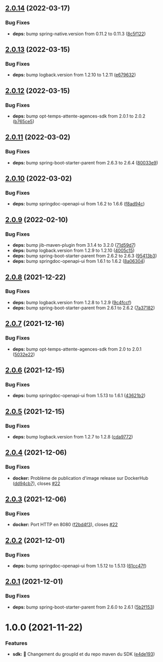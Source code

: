 ## [2.0.14](https://github.com/opt-nc/opt-temps-attente-agences-api/compare/v2.0.13...v2.0.14) (2022-03-17)


### Bug Fixes

* **deps:** bump spring-native.version from 0.11.2 to 0.11.3 ([8c5f122](https://github.com/opt-nc/opt-temps-attente-agences-api/commit/8c5f122bd7046bc3cc50673e9bcfeab45a12bc05))

## [2.0.13](https://github.com/opt-nc/opt-temps-attente-agences-api/compare/v2.0.12...v2.0.13) (2022-03-15)


### Bug Fixes

* **deps:** bump logback.version from 1.2.10 to 1.2.11 ([e679632](https://github.com/opt-nc/opt-temps-attente-agences-api/commit/e6796324f7e2471bd6163c7c968eafe8e72145d3))

## [2.0.12](https://github.com/opt-nc/opt-temps-attente-agences-api/compare/v2.0.11...v2.0.12) (2022-03-15)


### Bug Fixes

* **deps:** bump opt-temps-attente-agences-sdk from 2.0.1 to 2.0.2 ([b765ce5](https://github.com/opt-nc/opt-temps-attente-agences-api/commit/b765ce526b12d12d4f640086aad74c9d0b4e54c4))

## [2.0.11](https://github.com/opt-nc/opt-temps-attente-agences-api/compare/v2.0.10...v2.0.11) (2022-03-02)


### Bug Fixes

* **deps:** bump spring-boot-starter-parent from 2.6.3 to 2.6.4 ([80033e9](https://github.com/opt-nc/opt-temps-attente-agences-api/commit/80033e9a0ffab5f59132cb0eb51bd6649121d56f))

## [2.0.10](https://github.com/opt-nc/opt-temps-attente-agences-api/compare/v2.0.9...v2.0.10) (2022-03-02)


### Bug Fixes

* **deps:** bump springdoc-openapi-ui from 1.6.2 to 1.6.6 ([f8ad94c](https://github.com/opt-nc/opt-temps-attente-agences-api/commit/f8ad94c975a7de23c547fd301c9b744b27d8e0cf))

## [2.0.9](https://github.com/opt-nc/opt-temps-attente-agences-api/compare/v2.0.8...v2.0.9) (2022-02-10)


### Bug Fixes

* **deps:** bump jib-maven-plugin from 3.1.4 to 3.2.0 ([71d59d7](https://github.com/opt-nc/opt-temps-attente-agences-api/commit/71d59d7dd3534c5b59b3ab2648269a923804f867))
* **deps:** bump logback.version from 1.2.9 to 1.2.10 ([4005c15](https://github.com/opt-nc/opt-temps-attente-agences-api/commit/4005c158efca96acd7cd9c228cebcf14930ca4d2))
* **deps:** bump spring-boot-starter-parent from 2.6.2 to 2.6.3 ([95413b3](https://github.com/opt-nc/opt-temps-attente-agences-api/commit/95413b3beb03a0f9966fc72b827cd722e5af620c))
* **deps:** bump springdoc-openapi-ui from 1.6.1 to 1.6.2 ([8a06304](https://github.com/opt-nc/opt-temps-attente-agences-api/commit/8a06304910fe26b89590af991ca49e4a5715fb5d))

## [2.0.8](https://github.com/opt-nc/opt-temps-attente-agences-api/compare/v2.0.7...v2.0.8) (2021-12-22)


### Bug Fixes

* **deps:** bump logback.version from 1.2.8 to 1.2.9 ([9c4fccf](https://github.com/opt-nc/opt-temps-attente-agences-api/commit/9c4fccf8d78792ec78f7c09f0d95c9953be3842d))
* **deps:** bump spring-boot-starter-parent from 2.6.1 to 2.6.2 ([7a37182](https://github.com/opt-nc/opt-temps-attente-agences-api/commit/7a3718286253776623cdc789c14954c2e119f467))

## [2.0.7](https://github.com/opt-nc/opt-temps-attente-agences-api/compare/v2.0.6...v2.0.7) (2021-12-16)


### Bug Fixes

* **deps:** bump opt-temps-attente-agences-sdk from 2.0 to 2.0.1 ([5032e22](https://github.com/opt-nc/opt-temps-attente-agences-api/commit/5032e2203576d81b43736f3edd9cd5e73dead83f))

## [2.0.6](https://github.com/opt-nc/opt-temps-attente-agences-api/compare/v2.0.5...v2.0.6) (2021-12-15)


### Bug Fixes

* **deps:** bump springdoc-openapi-ui from 1.5.13 to 1.6.1 ([43621b2](https://github.com/opt-nc/opt-temps-attente-agences-api/commit/43621b2af69eb7813623861d010e4ec3d871e0ba))

## [2.0.5](https://github.com/opt-nc/opt-temps-attente-agences-api/compare/v2.0.4...v2.0.5) (2021-12-15)


### Bug Fixes

* **deps:** bump logback.version from 1.2.7 to 1.2.8 ([cda9772](https://github.com/opt-nc/opt-temps-attente-agences-api/commit/cda97722b572e3f4d5fab7abe17241a85365edb7))

## [2.0.4](https://github.com/opt-nc/opt-temps-attente-agences-api/compare/v2.0.3...v2.0.4) (2021-12-06)


### Bug Fixes

* **docker:** Problème de publication d'image release sur DockerHub ([dd94cb7](https://github.com/opt-nc/opt-temps-attente-agences-api/commit/dd94cb735bcbbd3b6373a28ab34dfcf78aae6e24)), closes [#22](https://github.com/opt-nc/opt-temps-attente-agences-api/issues/22)

## [2.0.3](https://github.com/opt-nc/opt-temps-attente-agences-api/compare/v2.0.2...v2.0.3) (2021-12-06)


### Bug Fixes

* **docker:** Port HTTP en 8080 ([f2bd4f3](https://github.com/opt-nc/opt-temps-attente-agences-api/commit/f2bd4f358a1ddf2d6f9dbdd961009e4a55e3d57c)), closes [#22](https://github.com/opt-nc/opt-temps-attente-agences-api/issues/22)

## [2.0.2](https://github.com/opt-nc/opt-temps-attente-agences-api/compare/v2.0.1...v2.0.2) (2021-12-01)


### Bug Fixes

* **deps:** bump springdoc-openapi-ui from 1.5.12 to 1.5.13 ([61cc47f](https://github.com/opt-nc/opt-temps-attente-agences-api/commit/61cc47f3f715804fce5948f507a100ed6592c89c))

## [2.0.1](https://github.com/opt-nc/opt-temps-attente-agences-api/compare/v2.0.0...v2.0.1) (2021-12-01)


### Bug Fixes

* **deps:** bump spring-boot-starter-parent from 2.6.0 to 2.6.1 ([5b2f153](https://github.com/opt-nc/opt-temps-attente-agences-api/commit/5b2f153134d8618dc4d4871266f9b7c2614a859d))

# 1.0.0 (2021-11-22)


### Features

* **sdk:** :pushpin: Changement du groupId et du repo maven du SDK ([e4de193](https://github.com/opt-nc/opt-temps-attente-agences-api/commit/e4de193744de29a24d615ee9c68de27abd07ef8b))
